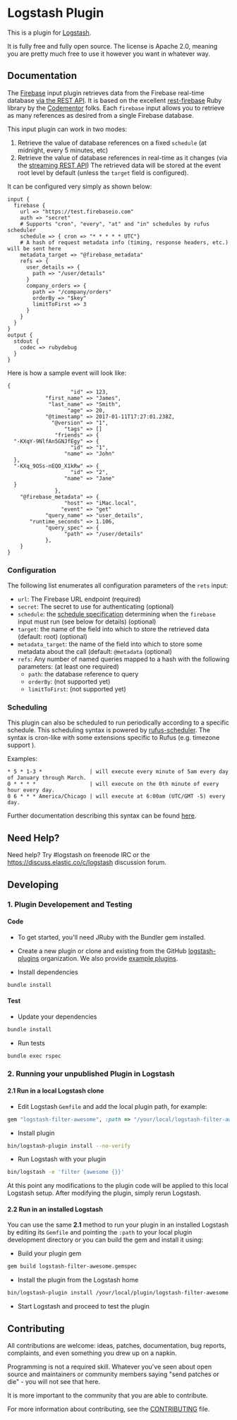 # Logstash Plugin

This is a plugin for [Logstash](https://github.com/elastic/logstash).

It is fully free and fully open source. The license is Apache 2.0, meaning you are pretty much free to use it however you want in whatever way.

## Documentation

The [Firebase](https://firebase.google.com) input plugin retrieves data from the Firebase real-time 
database [via the REST API](https://firebase.google.com/docs/database/rest/retrieve-data). It is based on the excellent 
[rest-firebase](https://github.com/CodementorIO/rest-firebase) Ruby library by the [Codementor](https://www.codementor.io) folks.
Each `firebase` input allows you to retrieve as many references as desired from a single Firebase database.

This input plugin can work in two modes:
 1. Retrieve the value of database references on a fixed `schedule` (at midnight, every 5 minutes, etc)
 2. Retrieve the value of database references in real-time as it changes 
 (via the [streaming REST API](https://firebase.google.com/docs/database/rest/retrieve-data#section-rest-streaming))
The retrieved data will be stored at the event root level by default (unless the `target` field is configured).

It can be configured very simply as shown below: 
```
input {
  firebase {
    url => "https://test.firebaseio.com"
    auth => "secret"
    # Supports "cron", "every", "at" and "in" schedules by rufus scheduler
    schedule => { cron => "* * * * * UTC"}
    # A hash of request metadata info (timing, response headers, etc.) will be sent here
    metadata_target => "@firebase_metadata"
    refs => {
      user_details => {
        path => "/user/details"
      }
      company_orders => {
        path => "/company/orders"
        orderBy => "$key"
        limitToFirst => 3
      }
    }
  }
}
output {
  stdout {
    codec => rubydebug
  }
}
```

Here is how a sample event will look like:

```
{
                    "id" => 123,
            "first_name" => "James",
             "last_name" => "Smith",
                   "age" => 20,
            "@timestamp" => 2017-01-11T17:27:01.238Z,
              "@version" => "1",
                  "tags" => []
               "friends" => {
  "-KXqY-9NlfAn5GNJfEgy" => {
                    "id" => "1",
                  "name" => "John"
  },
  "-KXq_9OSs-nEQO_X1kRw" => {
                    "id" => "2",
                  "name" => "Jane"
  }
               },
    "@firebase_metadata" => {
                  "host" => "iMac.local",
                 "event" => "get"
            "query_name" => "user_details",
       "runtime_seconds" => 1.106,
            "query_spec" => {
                  "path" => "/user/details"
            },
    }
}
```

### Configuration

The following list enumerates all configuration parameters of the `rets` input:

 * `url`: The Firebase URL endpoint (required)
 * `secret`: The secret to use for authenticating (optional)
 * `schedule`: the [schedule specification](#scheduling) determining when the `firebase` input must run (see below for details) (optional)
 * `target`: the name of the field into which to store the retrieved data (default: root) (optional)
 * `metadata_target`: the name of the field into which to store some metadata about the call (default: `@metadata` (optional)
 * `refs`: Any number of named queries mapped to a hash with the following parameters: (at least one required)
   * `path`: the database reference to query
   * `orderBy`: (not supported yet)
   * `limitToFirst`: (not supported yet) 

### Scheduling

This plugin can also be scheduled to run periodically according to a specific
schedule. This scheduling syntax is powered by [rufus-scheduler](https://github.com/jmettraux/rufus-scheduler).
The syntax is cron-like with some extensions specific to Rufus (e.g. timezone support ).

Examples:

```
* 5 * 1-3 *               | will execute every minute of 5am every day of January through March.
0 * * * *                 | will execute on the 0th minute of every hour every day.
0 6 * * * America/Chicago | will execute at 6:00am (UTC/GMT -5) every day.
```

Further documentation describing this syntax can be found [here](https://github.com/jmettraux/rufus-schedulerparsing-cronlines-and-time-strings).

## Need Help?

Need help? Try #logstash on freenode IRC or the https://discuss.elastic.co/c/logstash discussion forum.

## Developing

### 1. Plugin Developement and Testing

#### Code
- To get started, you'll need JRuby with the Bundler gem installed.

- Create a new plugin or clone and existing from the GitHub [logstash-plugins](https://github.com/logstash-plugins) organization. We also provide [example plugins](https://github.com/logstash-plugins?query=example).

- Install dependencies
```sh
bundle install
```

#### Test

- Update your dependencies

```sh
bundle install
```

- Run tests

```sh
bundle exec rspec
```

### 2. Running your unpublished Plugin in Logstash

#### 2.1 Run in a local Logstash clone

- Edit Logstash `Gemfile` and add the local plugin path, for example:
```ruby
gem "logstash-filter-awesome", :path => "/your/local/logstash-filter-awesome"
```
- Install plugin
```sh
bin/logstash-plugin install --no-verify
```
- Run Logstash with your plugin
```sh
bin/logstash -e 'filter {awesome {}}'
```
At this point any modifications to the plugin code will be applied to this local Logstash setup. After modifying the plugin, simply rerun Logstash.

#### 2.2 Run in an installed Logstash

You can use the same **2.1** method to run your plugin in an installed Logstash by editing its `Gemfile` and pointing the `:path` to your local plugin development directory or you can build the gem and install it using:

- Build your plugin gem
```sh
gem build logstash-filter-awesome.gemspec
```
- Install the plugin from the Logstash home
```sh
bin/logstash-plugin install /your/local/plugin/logstash-filter-awesome.gem
```
- Start Logstash and proceed to test the plugin

## Contributing

All contributions are welcome: ideas, patches, documentation, bug reports, complaints, and even something you drew up on a napkin.

Programming is not a required skill. Whatever you've seen about open source and maintainers or community members  saying "send patches or die" - you will not see that here.

It is more important to the community that you are able to contribute.

For more information about contributing, see the [CONTRIBUTING](https://github.com/elastic/logstash/blob/master/CONTRIBUTING.md) file.
